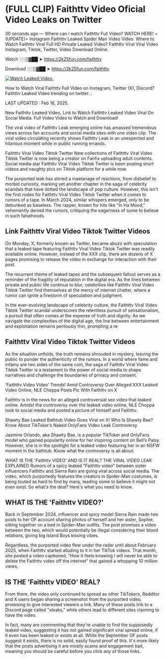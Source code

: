 # (FULL CLIP) Faithttv Video Oficial Video Leaks on Twitter

30 seconds ago — Where can i watch Faithttv Full Video? WATCH HERE! +(UPDATE)~ Instagram Faithttv Leaked Spider Man Video Video. Where to Watch Faithttv Viral Full HD Private Leaked Video? Faithttv Viral Viral Video Instagram, Tiktok, Twitter, Video Download Online.

Watch ░░▒▓██ ➤ https://2k25fun.com/faithttv

Download ░░▒▓██ ➤ https://2k25fun.com/faithttv

[![Watch Leaked Video.](https://miro.medium.com/v2/resize:fit:828/format:webp/1*cilzJN44JGOrTw9NJCrNHA.gif "Watch Leaked Video")](https://2k25fun.com/faithttv)

How to Watch Viral Faithttv Full Video on Instagram, Twitter (X), Discord? Faithttv Leaked Video trending on twitter...

LAST UPDATED : Feb 16, 2025.

New Faithttv Leaked Video, Link to Watch Faithttv Leaked Video Viral On Social Media. Full Video Video to Watch and Download!

The viral video of Faithttv Leak emerging online has amassed tremendous views across fan accounts and social media sites with one video clip. The viral video circulating recently shows Faithttv Leak in an unexpected and hilarious moment while in public running errands.

Faithttv Viral Video Tiktok Twitter New collections of Faithttv Viral Video Tiktok Twitter is now being a creator on Fanfix uploading adult contents. Social media star Faithttv Viral Video Tiktok Twitter is been posting short videos and naughty pics on Tiktok platform for a while now.

The purported leak has stirred a maelanage of reactions, from disbelief to morbid curiosity, marking yet another chapter in the saga of celebrity scandals that have dotted the landscape of pop culture. However, this isn't the first rodeo for Faithttv Viral Video Tiktok Twitter when it comes to rumors of a tape. In March 2024, similar whispers emerged, only to be debunked as baseless. The rapper, known for hits like "In Ha Mood," vehemently denied the rumors, critiquing the eagerness of some to believe in such falsehoods.

## Link Faithttv Viral Video Tiktok Twitter Videos

On Monday, X, formerly known as Twitter, became abuzz with speculation that a leaked tape featuring Faithttv Viral Video Tiktok Twitter was readily available online. However, instead of the XXX clip, there are dozens of X pages promising to release the video in exchange for interaction with their post.

The recurrent theme of leaked tapes and the subsequent fallout serves as a reminder of the fragility of reputation in the digital era. As the lines between private and public life continue to blur, celebrities like Faithttv Viral Video Tiktok Twitter find themselves at the mercy of internet chatter, where a rumor can ignite a firestorm of speculation and judgment.

In the ever-evolving landscape of celebrity culture, the Faithttv Viral Video Tiktok Twitter scandal underscores the relentless pursuit of sensationalism, a pursuit that often comes at the expense of truth and dignity. As we navigate the complexities of the digital age, the line between entertainment and exploitation remains perilously thin, prompting a re

##  Faithttv Viral Video Tiktok Twitter Videos

As the situation unfolds, the truth remains shrouded in mystery, leaving the public to ponder the authenticity of the rumors. In a world where fame and infamy are two sides of the same coin, the saga of Faithttv Viral Video Tiktok Twitter is a testament to the power of social media to shape narratives and challenge the boundaries of privacy and consent.

'Faithttv Video Video' Trends! Amid Controversy Over Alleged XXX Leaked Video Online, NLE Choppa Posts Pic With Faithttv on X

Faithttv is in the news for an alleged controversial sex video that leaked online. Amidst the controversy over the leaked video online, NLE Choppa took to social media and posted a picture of himself and Faithttv.

Shawty Bae Leaked Bathtub Video Goes Viral on X! Who Is Shawty Bae? Know About TikToker’s Naked OnlyFans Video Leak Controversy

Jasmine Orlando, aka Shawty Bae, is a popular TikToker and OnlyFans model who gained popularity online for her inspiring content on Bell’s Palsy. However, she is in the spotlight for a leaked video featuring her in an NSFW moment in the bathtub. Know what the controversy is all about.

WHAT IS THE 'Faithttv VIDEO' AND IS IT REAL? THE VIRAL VIDEO LEAK EXPLAINED Rumors of a spicy leaked "Faithttv video" between sister influencers Faithttv and Sierra Rain are going viral across social media. The video, which purportedly features the creators in Spider-Man costumes, is being touted as hard to find by many, leading some to believe it might not even exist. So what's the deal? Here's what you need to know.

## WHAT IS THE 'Faithttv VIDEO?'

Back in September 2024, influencer and spicy model Sierra Rain made two posts to her OF account sharing photos of herself and her sister, Sophie, sitting together on a bed in Spider-Man outfits. The post promises a video between the two, which would potentially be illegal considering their blood relations, giving big Island Boys kissing vibes.

Regardless, the purported video flew under the radar until about February 2025, when Faithttv started alluding to it in her TikTok videos. That month, she posted a video captioned, "How it feels knowing I will never be able to delete the Faithttv video off the internet" that gained a whopping 10 million views.

## IS THE 'Faithttv VIDEO' REAL?

From there, the video only continued to spread as other TikTokers, Redditor and X users began sharing a screenshot from the purported video, promising to give interested viewers a link. Many of these posts link to a Discord page called "xleaks," while others lead to different sites claiming to have the video.

In fact, many are commenting that they're unable to find the supposedly leaked video, suggesting it has not gained significant viral spread online, if it even has been leaked or exists at all. While the September OF posts suggest it exists, there is no solid, easily found proof of this. It's more likely that the posts advertising it are mostly scams and engagement bait, meaning you should be careful before you click any of those links.